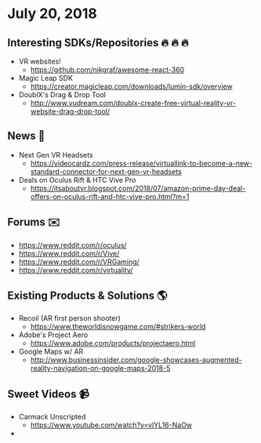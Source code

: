 # July 20, 2018

## Interesting SDKs/Repositories :fire: :fire: :fire:

* VR websites!
  * https://github.com/nikgraf/awesome-react-360
* Magic Leap SDK
  * https://creator.magicleap.com/downloads/lumin-sdk/overview
* DoublX's Drag & Drop Tool
  * http://www.vudream.com/doublx-create-free-virtual-reality-vr-website-drag-drop-tool/

## News :newspaper:
* Next Gen VR Headsets
  * https://videocardz.com/press-release/virtuallink-to-become-a-new-standard-connector-for-next-gen-vr-headsets
* Deals on Oculus Rift & HTC Vive Pro
  * https://itsaboutvr.blogspot.com/2018/07/amazon-prime-day-deal-offers-on-oculus-rift-and-htc-vive-pro.html?m=1

## Forums :envelope:

* https://www.reddit.com/r/oculus/
* https://www.reddit.com/r/Vive/
* https://www.reddit.com/r/VRGaming/
* https://www.reddit.com/r/virtuality/

## Existing Products & Solutions :earth_americas:

* Recoil (AR first person shooter)
  * https://www.theworldisnowgame.com/#strikers-world
* Adobe's Project Aero
  * https://www.adobe.com/products/projectaero.html
* Google Maps w/ AR
  * http://www.businessinsider.com/google-showcases-augmented-reality-navigation-on-google-maps-2018-5

## Sweet Videos :video_camera:

* Carmack Unscripted
  * https://www.youtube.com/watch?v=vlYL16-NaOw
* 
